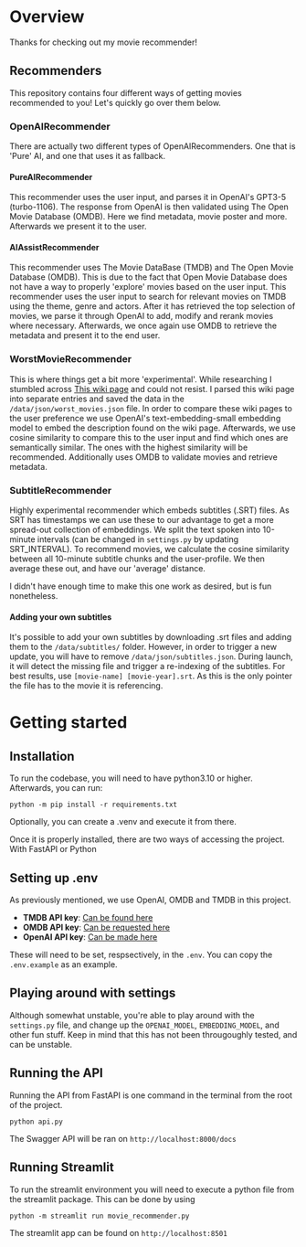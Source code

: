 # Overview

Thanks for checking out my movie recommender!

## Recommenders
This repository contains four different ways of getting movies recommended to you! Let's quickly go over them below. 

### OpenAIRecommender
There are actually two different types of OpenAIRecommenders. One that is 'Pure' AI, and one that uses it as fallback.

#### PureAIRecommender
This recommender uses the user input, and parses it in OpenAI's GPT3-5 (turbo-1106). The response from OpenAI is then validated using The Open Movie Database (OMDB). Here we find metadata, movie poster and more. Afterwards we present it to the user. 

#### AIAssistRecommender
This recommender uses The Movie DataBase (TMDB) and The Open Movie Database (OMDB). This is due to the fact that Open Movie Database does not have a way to properly 'explore' movies based on the user input. This recommender uses the user input to search for relevant movies on TMDB using the theme, genre and actors. After it has retrieved the top selection of movies, we parse it through OpenAI to add, modify and rerank movies where necessary. Afterwards, we once again use OMDB to retrieve the metadata and present it to the end user.

### WorstMovieRecommender
This is where things get a bit more 'experimental'. While researching I stumbled across [This wiki page](https://en.wikipedia.org/wiki/List_of_films_considered_the_worst) and could not resist. I parsed this wiki page into separate entries and saved the data in the `/data/json/worst_movies.json` file. In order to compare these wiki pages to the user preference we use OpenAI's text-embedding-small embedding model to embed the description found on the wiki page. Afterwards, we use cosine similarity to compare this to the user input and find which ones are semantically similar. The ones with the highest similarity will be recommended. Additionally uses OMDB to validate movies and retrieve metadata. 

### SubtitleRecommender
Highly experimental recommender which embeds subtitles (.SRT) files. As SRT has timestamps we can use these to our advantage to get a more spread-out collection of embeddings. We split the text spoken into 10-minute intervals (can be changed in `settings.py` by updating SRT_INTERVAL). To recommend movies, we calculate the cosine similarity between all 10-minute subtitle chunks and the user-profile. We then average these out, and have our 'average' distance. 

I didn't have enough time to make this one work as desired, but is fun nonetheless. 

#### Adding your own subtitles
It's possible to add your own subtitles by downloading .srt files and adding them to the `/data/subtitles/` folder. However, in order to trigger a new update, you will have to remove `/data/json/subtitles.json`. During launch, it will detect the missing file and trigger a re-indexing of the subtitles. For best results, use `[movie-name] [movie-year].srt`. As this is the only pointer the file has to the movie it is referencing.  


# Getting started

## Installation
To run the codebase, you will need to have python3.10 or higher. Afterwards, you can run:
```
python -m pip install -r requirements.txt 
```
Optionally, you can create a .venv and execute it from there. 

Once it is properly installed, there are two ways of accessing the project. With FastAPI or Python 

## Setting up .env
As previously mentioned, we use OpenAI, OMDB and TMDB in this project. 

- **TMDB API key**: [Can be found here](https://developer.themoviedb.org/reference/intro/getting-started)
- **OMDB API key**: [Can be requested here](https://www.omdbapi.com/apikey.aspx)
- **OpenAI API key**: [Can be made here](https://platform.openai.com/api-keys)

These will need to be set, respsectively, in the `.env`. You can copy the `.env.example` as an example.

## Playing around with settings
Although somewhat unstable, you're able to play around with the `settings.py` file, and change up the `OPENAI_MODEL`, `EMBEDDING_MODEL`, and other fun stuff. Keep in mind that this has not been througoughly tested, and can be unstable.

## Running the API
Running the API from FastAPI is one command in the terminal from the root of the project. 
```
python api.py
```

The Swagger API will be ran on `http://localhost:8000/docs`

## Running Streamlit
To run the streamlit environment you will need to execute a python file from the streamlit package. This can be done by using
```
python -m streamlit run movie_recommender.py
```
The streamlit app can be found on `http://localhost:8501`
